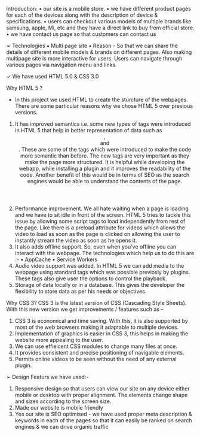 Introduction:
• our site is a mobile store.
• we have different product pages for each of the devices
along with the description of device & specifications.
• users can checkout various models of multiple brands like
samsung, apple, Mi, etc and they have a direct link to buy
from official store.
• we have contact us page so that customers can contact us

➢ Technologies
▪ Multi page site
• Reason - So that we can share the details of
different mobile models & brands on different
pages. Also making multipage site is more
interactive for users. Users can navigate through
various pages via navigation menu and links.

✓ We have used HTML 5.0 & CSS 3.0

Why HTML 5 ?
- In this project we used HTML to create the sturcture of the
webpages. There are some particular reasons why we chose HTML 5
over previous versions.
1. It has improved semantics i.e. some new types of tags were
introduced in HTML 5 that help in better representation of data
such as <header>, <footer> and <aside>. These are some of the
tags which were introduced to make the code more semantic
than before.
The new tags are very important as they make the page more
structured. It is helpful while developing the webapp, while
installing a plugin and it improves the readability of the code.
Another benefit of this would be in terms of SEO as the search
engines would be able to understand the contents of the page.
2. Performance improvement. We all hate waiting when a page is
loading and we have to sit idle in front of the screen. HTML 5
tries to tackle this issue by allowing some script tags to load
independently from rest of the page. Like there is a preload
attribute for videos which allows the video to load as soon as the
page is clicked on allowing the user to instantly stream the video
as soon as he opens it.
3. It also adds offline support. So, even when you’ve offline you
can interact with the webpage. The technologies which help us
to do this are :-
• AppCache
• Service Workers
4. Audio video support was added. In HTML 5 we can add media
to the webpage using standard tags which was possible
previosly by plugins. These tags also give user the options to
control the playback.
5. Storage of data locally or in a database. This gives the developer
the flexibility to store data as per his needs or objectives.

Why CSS 3?
CSS 3 is the latest version of CSS (Cascading Style Sheets). With this
new version we get improvements / features such as –
1. CSS 3 is economical and time saving. With this, it is also
supported by most of the web browsers making it adaptable to
multiple devices.
2. Implementation of graphics is easier in CSS 3, this helps in
making the website more appealing to the user.
3. We can use effieicent CSS modules to change many files at
once.
4. It provides consistent and precise positioning of navigable
elements.
5. Permits online videos to be seen without the need of any
external plugin.

➢ Design Featurs we have used:-
1. Responsive design so that users can view our site on any
device either mobile or desktop with proper alignment.
The elements change shape and sizes according to the
screen size.
2. Made our website is mobile friendly
3. Yes our site is SEO optimised - we have used proper meta
description & keywords in each of the pages so that it can
easily be ranked on search engines & we can drive organic
traffic
